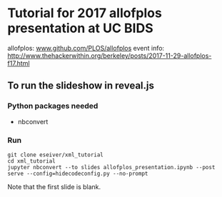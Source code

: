 # Tutorial for 2017 allofplos presentation at UC BIDS
allofplos: www.github.com/PLOS/allofplos
event info: http://www.thehackerwithin.org/berkeley/posts/2017-11-29-allofplos-f17.html

## To run the slideshow in reveal.js

### Python packages needed
* nbconvert

### Run
```
git clone eseiver/xml_tutorial
cd xml_tutorial
jupyter nbconvert --to slides allofplos_presentation.ipynb --post serve --config=hidecodeconfig.py --no-prompt
```
Note that the first slide is blank.
